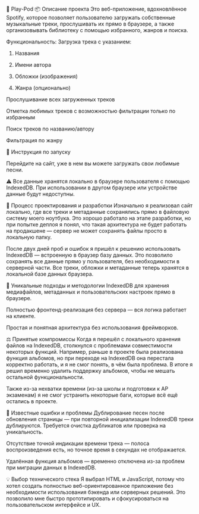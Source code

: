 🎵 Play-Pod
📦 Описание проекта
Это веб-приложение, вдохновлённое Spotify, которое позволяет пользователю загружать собственные музыкальные треки, прослушивать их прямо в браузере, а также организовывать библиотеку с помощью избранного, жанров и поиска.

Функциональность:
Загрузка трека с указанием:

1. Названия

2. Имени автора

3. Обложки (изображения)

4. Жанра (опционально)

Прослушивание всех загруженных треков

Отметка любимых треков с возможностью фильтрации только по избранным

Поиск треков по названию/автору

Фильтрация по жанру

🚀 Инструкция по запуску

Перейдите на сайт, уже в нем вы можете загружать свои любимые песни.

⚠️ Все данные хранятся локально в браузере пользователя с помощью IndexedDB. При использовании в другом браузере или устройстве данные будут недоступны.

🧠 Процесс проектирования и разработки
Изначально я реализовал сайт локально, где все треки и метаданные сохранялись прямо в файловую систему моего ноутбука. Это хорошо работало на этапе разработки, но при попытке деплоя я понял, что такая архитектура не будет работать на продакшене — сервер не может сохранять файлы просто в локальную папку.

После двух дней проб и ошибок я пришёл к решению использовать IndexedDB — встроенную в браузер базу данных. Это позволило сохранять все данные прямо у пользователя, без необходимости в серверной части. Все треки, обложки и метаданные теперь хранятся в локальной базе данных браузера.

🧪 Уникальные подходы и методологии
IndexedDB для хранения медиафайлов, метаданных и пользовательских настроек прямо в браузере.

Полностью фронтенд-реализация без сервера — вся логика работает на клиенте.

Простая и понятная архитектура без использования фреймворков.

⚖️ Принятые компромиссы
Когда я перешёл с локального хранения файлов на IndexedDB, столкнулся с проблемами совместимости некоторых функций. Например, раньше в проекте была реализована функция альбомов, но при переходе на IndexedDB она перестала корректно работать, и я не смог понять, в чём была проблема. В итоге я решил временно удалить поддержку альбомов, чтобы не мешать остальной функциональности.

Также из-за нехватки времени (из-за школы и подготовки к AP экзаменам) я не смог устранить некоторые баги, которые всё ещё остались в проекте.

🐞 Известные ошибки и проблемы
Дублирование песен после обновления страницы — при повторной инициализации IndexedDB треки дублируются. Требуется очистка дубликатов или проверка на уникальность.

Отсутствие точной индикации времени трека — полоса воспроизведения есть, но точное время в секундах не отображается.

Удалённая функция альбомов — временно отключена из-за проблем при миграции данных в IndexedDB.

💡 Выбор технического стека
Я выбрал HTML и JavaScript, потому что хотел создать полностью веб-ориентированное приложение без необходимости использования бэкенда или серверных решений. Это позволило мне быстро прототипировать и сфокусироваться на пользовательском интерфейсе и UX.

